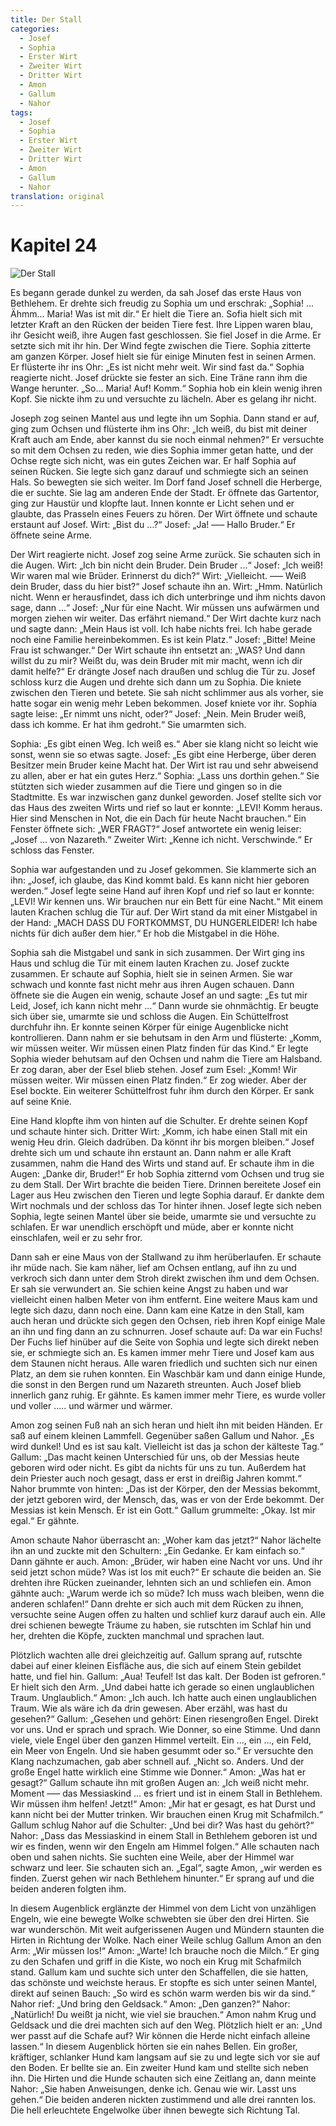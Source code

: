 ```yaml
---
title: Der Stall
categories:
  - Josef
  - Sophia
  - Erster Wirt
  - Zweiter Wirt
  - Dritter Wirt
  - Amon
  - Gallum
  - Nahor
tags:
  - Josef
  - Sophia
  - Erster Wirt
  - Zweiter Wirt
  - Dritter Wirt
  - Amon
  - Gallum
  - Nahor
translation: original
---
```


# Kapitel 24

![Der Stall](media/illustrations/chapter24.jpg)

Es begann gerade dunkel zu werden, da sah Josef das erste Haus von Bethlehem.
Er drehte sich freudig zu Sophia um und erschrak: „Sophia! ... Ähmm... Maria! Was ist mit dir.“
Er hielt die Tiere an.
Sofia hielt sich mit letzter Kraft an den Rücken der beiden Tiere fest.
Ihre Lippen waren blau, ihr Gesicht weiß, ihre Augen fast geschlossen.
Sie fiel Josef in die Arme.
Er setzte sich mit ihr hin.
Der Wind fegte zwischen die Tiere.
Sophia zitterte am ganzen Körper.
Josef hielt sie für einige Minuten fest in seinen Armen.
Er flüsterte ihr ins Ohr: „Es ist nicht mehr weit.
Wir sind fast da.“
Sophia reagierte nicht.
Josef drückte sie fester an sich.
Eine Träne rann ihm die Wange herunter.
„So... Maria! Auf! Komm.“
Sophia hob ein klein wenig ihren Kopf.
Sie nickte ihm zu und versuchte zu lächeln.
Aber es gelang ihr nicht.

Joseph zog seinen Mantel aus und legte ihn um Sophia.
Dann stand er auf, ging zum Ochsen und flüsterte ihm ins Ohr: „Ich weiß, du bist mit deiner Kraft auch am Ende, aber kannst du sie noch einmal nehmen?“
Er versuchte so mit dem Ochsen zu reden, wie dies Sophia immer getan hatte, und der Ochse regte sich nicht, was ein gutes Zeichen war.
Er half Sophia auf seinen Rücken.
Sie legte sich ganz darauf und schmiegte sich an seinen Hals.
So bewegten sie sich weiter.
Im Dorf fand Josef schnell die Herberge, die er suchte.
Sie lag am anderen Ende der Stadt.
Er öffnete das Gartentor, ging zur Haustür und klopfte laut.
Innen konnte er Licht sehen und er glaubte, das Prasseln eines Feuers zu hören.
Der Wirt öffnete und schaute erstaunt auf Josef.
Wirt: „Bist du ...?“
Josef: „Ja! ––– Hallo Bruder.“
Er öffnete seine Arme.

Der Wirt reagierte nicht.
Josef zog seine Arme zurück.
Sie schauten sich in die Augen.
Wirt: „Ich bin nicht dein Bruder.
Dein Bruder ...“
Josef: „Ich weiß!
Wir waren mal wie Brüder.
Erinnerst du dich?“
Wirt: „Vielleicht.
––– Weiß dein Bruder, dass du hier bist?“
Josef schaute ihn an.
Wirt: „Hmm.
Natürlich nicht.
Wenn er herausfindet, dass ich dich unterbringe und ihm nichts davon sage, dann ...“
Josef: „Nur für eine Nacht.
Wir müssen uns aufwärmen und morgen ziehen wir weiter.
Das erfährt niemand.“
Der Wirt dachte kurz nach und sagte dann: „Mein Haus ist voll.
Ich habe nichts frei.
Ich habe gerade noch eine Familie hereinbekommen.
Es ist kein Platz.“
Josef: „Bitte! Meine Frau ist schwanger.“
Der Wirt schaute ihn entsetzt an: „WAS?
Und dann willst du zu mir?
Weißt du, was dein Bruder mit mir macht, wenn ich dir damit helfe?“
Er drängte Josef nach draußen und schlug die Tür zu.
Josef schloss kurz die Augen und drehte sich dann um zu Sophia.
Die kniete zwischen den Tieren und betete.
Sie sah nicht schlimmer aus als vorher, sie hatte sogar ein wenig mehr Leben bekommen.
Josef kniete vor ihr.
Sophia sagte leise: „Er nimmt uns nicht, oder?“
Josef: „Nein.
Mein Bruder weiß, dass ich komme.
Er hat ihm gedroht.“
Sie umarmten sich.

Sophia: „Es gibt einen Weg.
Ich weiß es.“
Aber sie klang nicht so leicht wie sonst, wenn sie so etwas sagte.
Josef: „Es gibt eine Herberge, über deren Besitzer mein Bruder keine Macht hat.
Der Wirt ist rau und sehr abweisend zu allen, aber er hat ein gutes Herz.“
Sophia: „Lass uns dorthin gehen.“
Sie stützten sich wieder zusammen auf die Tiere und gingen so in die Stadtmitte.
Es war inzwischen ganz dunkel geworden.
Josef stellte sich vor das Haus des zweiten Wirts und rief so laut er konnte: „LEVI! Komm heraus.
Hier sind Menschen in Not, die ein Dach für heute Nacht brauchen.“
Ein Fenster öffnete sich: „WER FRAGT?“
Josef antwortete ein wenig leiser: „Josef ... von Nazareth.“
Zweiter Wirt: „Kenne ich nicht.
Verschwinde.“
Er schloss das Fenster.

Sophia war aufgestanden und zu Josef gekommen.
Sie klammerte sich an ihn: „Josef, ich glaube, das Kind kommt bald.
Es kann nicht hier geboren werden.“
Josef legte seine Hand auf ihren Kopf und rief so laut er konnte: „LEVI! Wir kennen uns.
Wir brauchen nur ein Bett für eine Nacht.“
Mit einem lauten Krachen schlug die Tür auf.
Der Wirt stand da mit einer Mistgabel in der Hand: „MACH DASS DU FORTKOMMST, DU HUNGERLEIDER!
Ich habe nichts für dich außer dem hier.“
Er hob die Mistgabel in die Höhe.

Sophia sah die Mistgabel und sank in sich zusammen.
Der Wirt ging ins Haus und schlug die Tür mit einem lauten Krachen zu.
Josef zuckte zusammen.
Er schaute auf Sophia, hielt sie in seinen Armen.
Sie war schwach und konnte fast nicht mehr aus ihren Augen schauen.
Dann öffnete sie die Augen ein wenig, schaute Josef an und sagte: „Es tut mir Leid, Josef, ich kann nicht mehr ...“
Dann wurde sie ohnmächtig.
Er beugte sich über sie, umarmte sie und schloss die Augen.
Ein Schüttelfrost durchfuhr ihn.
Er konnte seinen Körper für einige Augenblicke nicht kontrollieren.
Dann nahm er sie behutsam in den Arm und flüsterte: „Komm, wir müssen weiter.
Wir müssen einen Platz finden für das Kind.“
Er legte Sophia wieder behutsam auf den Ochsen und nahm die Tiere am Halsband.
Er zog daran, aber der Esel blieb stehen.
Josef zum Esel: „Komm! Wir müssen weiter.
Wir müssen einen Platz finden.“
Er zog wieder.
Aber der Esel bockte.
Ein weiterer Schüttelfrost fuhr ihm durch den Körper.
Er sank auf seine Knie.

Eine Hand klopfte ihm von hinten auf die Schulter.
Er drehte seinen Kopf und schaute hinter sich.
Dritter Wirt: „Komm, ich habe einen Stall mit ein wenig Heu drin.
Gleich dadrüben.
Da könnt ihr bis morgen bleiben.“
Josef drehte sich um und schaute ihn erstaunt an.
Dann nahm er alle Kraft zusammen, nahm die Hand des Wirts und stand auf.
Er schaute ihm in die Augen: „Danke dir, Bruder!“
Er hob Sophia zitternd vom Ochsen und trug sie zu dem Stall.
Der Wirt brachte die beiden Tiere.
Drinnen bereitete Josef ein Lager aus Heu zwischen den Tieren und legte Sophia darauf.
Er dankte dem Wirt nochmals und der schloss das Tor hinter ihnen.
Josef legte sich neben Sophia, legte seinen Mantel über sie beide, umarmte sie und versuchte zu schlafen.
Er war unendlich erschöpft und müde, aber er konnte nicht einschlafen, weil er zu sehr fror.

Dann sah er eine Maus von der Stallwand zu ihm herüberlaufen.
Er schaute ihr müde nach.
Sie kam näher, lief am Ochsen entlang, auf ihn zu und verkroch sich dann unter dem Stroh direkt zwischen ihm und dem Ochsen.
Er sah sie verwundert an.
Sie schien keine Angst zu haben und war vielleicht einen halben Meter von ihm entfernt.
Eine weitere Maus kam und legte sich dazu, dann noch eine.
Dann kam eine Katze in den Stall, kam auch heran und drückte sich gegen den Ochsen, rieb ihren Kopf einige Male an ihn und fing dann an zu schnurren.
Josef schaute auf: Da war ein Fuchs!
Der Fuchs lief hinüber auf die Seite von Sophia und legte sich direkt neben sie, er schmiegte sich an.
Es kamen immer mehr Tiere und Josef kam aus dem Staunen nicht heraus.
Alle waren friedlich und suchten sich nur einen Platz, an dem sie ruhen konnten.
Ein Waschbär kam und dann einige Hunde, die sonst in den Bergen rund um Nazareth streunten.
Auch Josef blieb innerlich ganz ruhig.
Er gähnte.
Es kamen immer mehr Tiere, es wurde voller und voller ..... und wärmer und wärmer.

Amon zog seinen Fuß nah an sich heran und hielt ihn mit beiden Händen.
Er saß auf einem kleinen Lammfell.
Gegenüber saßen Gallum und Nahor.
„Es wird dunkel! Und es ist sau kalt.
Vielleicht ist das ja schon der kälteste Tag.“
Gallum: „Das macht keinen Unterschied für uns, ob der Messias heute geboren wird oder nicht.
Es gibt da nichts für uns zu tun.
Außerdem hat dein Priester auch noch gesagt, dass er erst in dreißig Jahren kommt.“
Nahor brummte von hinten: „Das ist der Körper, den der Messias bekommt, der jetzt geboren wird, der Mensch, das, was er von der Erde bekommt.
Der Messias ist kein Mensch.
Er ist ein Gott.“
Gallum grummelte: „Okay. Ist mir egal.“
Er gähnte.

Amon schaute Nahor überrascht an: „Woher kam das jetzt?“
Nahor lächelte ihn an und zuckte mit den Schultern: „Ein Gedanke. Er kam einfach so.“
Dann gähnte er auch.
Amon: „Brüder, wir haben eine Nacht vor uns.
Und ihr seid jetzt schon müde?
Was ist los mit euch?“
Er schaute die beiden an.
Sie drehten ihre Rücken zueinander, lehnten sich an und schliefen ein.
Amon gähnte auch: „Warum werde ich so müde?
Ich muss wach bleiben, wenn die anderen schlafen!“
Dann drehte er sich auch mit dem Rücken zu ihnen, versuchte seine Augen offen zu halten und schlief kurz darauf auch ein.
Alle drei schienen bewegte Träume zu haben, sie rutschten im Schlaf hin und her, drehten die Köpfe, zuckten manchmal und sprachen laut.

Plötzlich wachten alle drei gleichzeitig auf.
Gallum sprang auf, rutschte dabei auf einer kleinen Eisfläche aus, die sich auf einem Stein gebildet hatte, und fiel hin.
Gallum: „Aua! Teufel! Ist das kalt.
Der Boden ist gefroren.“
Er hielt sich den Arm.
„Und dabei hatte ich gerade so einen unglaublichen Traum.
Unglaublich.“
Amon: „Ich auch.
Ich hatte auch einen unglaublichen Traum.
Wie als wäre ich da drin gewesen.
Aber erzähl, was hast du gesehen?“
Gallum: „Gesehen und gehört: Einen riesengroßen Engel.
Direkt vor uns.
Und er sprach und sprach.
Wie Donner, so eine Stimme.
Und dann viele, viele Engel über den ganzen Himmel verteilt.
Ein ..., ein ..., ein Feld, ein Meer von Engeln.
Und sie haben gesummt oder so.“
Er versuchte den Klang nachzumachen, gab aber schnell auf.
„Nicht so.
Anders.
Und der große Engel hatte wirklich eine Stimme wie Donner.“
Amon: „Was hat er gesagt?“
Gallum schaute ihn mit großen Augen an: „Ich weiß nicht mehr.
Moment ––– das Messiaskind ... es friert und ist in einem Stall in Bethlehem.
Wir müssen ihm helfen! Jetzt!“
Amon: „Mir hat er gesagt, es hat Durst und kann nicht bei der Mutter trinken.
Wir brauchen einen Krug mit Schafmilch.“
Gallum schlug Nahor auf die Schulter: „Und bei dir?
Was hast du gehört?“
Nahor: „Dass das Messiaskind in einem Stall in Bethlehem geboren ist und wir es finden, wenn wir den Engeln am Himmel folgen.“
Alle schauten nach oben und sahen nichts.
Sie suchten eine Weile, aber der Himmel war schwarz und leer.
Sie schauten sich an.
„Egal“, sagte Amon, „wir werden es finden.
Zuerst gehen wir nach Bethlehem hinunter.“
Er sprang auf und die beiden anderen folgten ihm.

In diesem Augenblick erglänzte der Himmel von dem Licht von unzähligen Engeln, wie eine bewegte Wolke schwebten sie über den drei Hirten.
Sie war wunderschön.
Mit weit aufgerissenen Augen und Mündern staunten die Hirten in Richtung der Wolke.
Nach einer Weile schlug Gallum Amon an den Arm: „Wir müssen los!“
Amon: „Warte! Ich brauche noch die Milch.“
Er ging zu den Schafen und griff in die Kiste, wo noch ein Krug mit Schafmilch stand.
Gallum kam und suchte sich unter den Schaffellen, die sie hatten, das schönste und weichste heraus.
Er stopfte es sich unter seinen Mantel, direkt auf seinen Bauch: „So wird es schön warm werden bis wir da sind.“
Nahor rief: „Und bring den Geldsack.“
Amon: „Den ganzen?“
Nahor: „Natürlich!
Du weißt ja nicht, wie viel sie brauchen.“
Amon nahm Krug und Geldsack und die drei machten sich auf den Weg.
Plötzlich hielt er an: „Und wer passt auf die Schafe auf?
Wir können die Herde nicht einfach alleine lassen.“
In diesem Augenblick hörten sie ein nahes Bellen.
Ein großer, kräftiger, schlanker Hund kam langsam auf sie zu und legte sich vor sie auf den Boden.
Er bellte sie an.
Ein zweiter Hund kam und stellte sich neben ihn.
Die Hirten und die Hunde schauten sich eine Zeitlang an, dann meinte Nahor: „Sie haben Anweisungen, denke ich.
Genau wie wir.
Lasst uns gehen.“
Die beiden anderen nickten zustimmend und alle drei rannten los.
Die hell erleuchtete Engelwolke über ihnen bewegte sich Richtung Tal.
